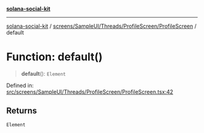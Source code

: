 [**solana-social-kit**](../../../../../../README.md)

***

[solana-social-kit](../../../../../../README.md) / [screens/SampleUI/Threads/ProfileScreen/ProfileScreen](../README.md) / default

# Function: default()

> **default**(): `Element`

Defined in: [src/screens/SampleUI/Threads/ProfileScreen/ProfileScreen.tsx:42](https://github.com/SendArcade/solana-social-starter/blob/03568260ca96ed63f77049843c721de1cb011893/src/screens/SampleUI/Threads/ProfileScreen/ProfileScreen.tsx#L42)

## Returns

`Element`
